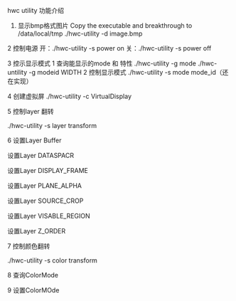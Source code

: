 hwc utility 功能介绍

1. 显示bmp格式图片
Copy the executable and breakthrough to /data/local/tmp
./hwc-utility -d image.bmp


2 控制电源
开：./hwc-utility -s power on
关：./hwc-utility -s power off


3 控示显示模式
	1 查询能显示的mode 和 特性
		./hwc-utility -g mode
		./hwc-untility -g modeid  WIDTH
	2 控制显示模式
		./hwc-utility -s mode mode_id（还在实现）

4 创建虚拟屏
  ./hwc-utility -c VirtualDisplay

5 控制layer 翻转

./hwc-utility -s layer transform

6 设置Layer Buffer

  设置Layer DATASPACR

  设置Layer DISPLAY_FRAME

  设置Layer PLANE_ALPHA

  设置Layer SOURCE_CROP

  设置Layer VISABLE_REGION

  设置Layer Z_ORDER

7 控制颜色翻转

./hwc-utility -s color transform



8 查询ColorMode

9 设置ColorMOde
